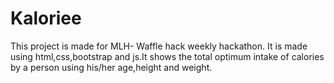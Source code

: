 # Kaloriee
This project is made for MLH- Waffle hack weekly hackathon. It is made using html,css,bootstrap and js.It shows the total optimum intake of calories by a person using his/her age,height and weight.
